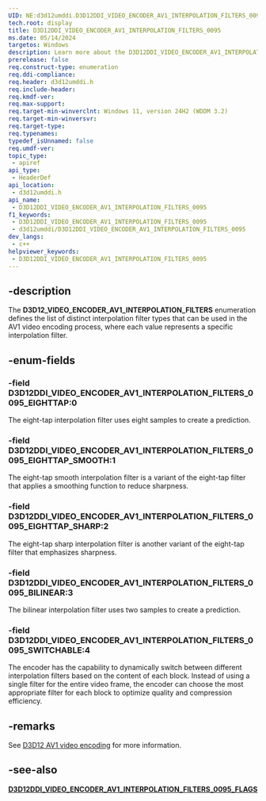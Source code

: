 ```yaml
---
UID: NE:d3d12umddi.D3D12DDI_VIDEO_ENCODER_AV1_INTERPOLATION_FILTERS_0095
tech.root: display
title: D3D12DDI_VIDEO_ENCODER_AV1_INTERPOLATION_FILTERS_0095
ms.date: 05/14/2024
targetos: Windows
description: Learn more about the D3D12DDI_VIDEO_ENCODER_AV1_INTERPOLATION_FILTERS_0095 enumeration.
prerelease: false
req.construct-type: enumeration
req.ddi-compliance: 
req.header: d3d12umddi.h
req.include-header: 
req.kmdf-ver: 
req.max-support: 
req.target-min-winverclnt: Windows 11, version 24H2 (WDDM 3.2)
req.target-min-winversvr: 
req.target-type: 
req.typenames: 
typedef_isUnnamed: false
req.umdf-ver: 
topic_type:
 - apiref
api_type:
 - HeaderDef
api_location:
 - d3d12umddi.h
api_name:
 - D3D12DDI_VIDEO_ENCODER_AV1_INTERPOLATION_FILTERS_0095
f1_keywords:
 - D3D12DDI_VIDEO_ENCODER_AV1_INTERPOLATION_FILTERS_0095
 - d3d12umddi/D3D12DDI_VIDEO_ENCODER_AV1_INTERPOLATION_FILTERS_0095
dev_langs:
 - c++
helpviewer_keywords:
 - D3D12DDI_VIDEO_ENCODER_AV1_INTERPOLATION_FILTERS_0095
---
```


## -description

The **D3D12_VIDEO_ENCODER_AV1_INTERPOLATION_FILTERS** enumeration defines the list of distinct interpolation filter types that can be used in the AV1 video encoding process, where each value represents a specific interpolation filter.

## -enum-fields

### -field D3D12DDI_VIDEO_ENCODER_AV1_INTERPOLATION_FILTERS_0095_EIGHTTAP:0

The eight-tap interpolation filter uses eight samples to create a prediction.

### -field D3D12DDI_VIDEO_ENCODER_AV1_INTERPOLATION_FILTERS_0095_EIGHTTAP_SMOOTH:1

The eight-tap smooth interpolation filter is a variant of the eight-tap filter that applies a smoothing function to reduce sharpness.

### -field D3D12DDI_VIDEO_ENCODER_AV1_INTERPOLATION_FILTERS_0095_EIGHTTAP_SHARP:2

The eight-tap sharp interpolation filter is another variant of the eight-tap filter that emphasizes sharpness.

### -field D3D12DDI_VIDEO_ENCODER_AV1_INTERPOLATION_FILTERS_0095_BILINEAR:3

The bilinear interpolation filter uses two samples to create a prediction.

### -field D3D12DDI_VIDEO_ENCODER_AV1_INTERPOLATION_FILTERS_0095_SWITCHABLE:4

The encoder has the capability to dynamically switch between different interpolation filters based on the content of each block. Instead of using a single filter for the entire video frame, the encoder can choose the most appropriate filter for each block to optimize quality and compression efficiency.

## -remarks

See [D3D12 AV1 video encoding]((/windows-hardware/drivers/display/video-encoding-d3d12-av1)) for more information.

## -see-also

[**D3D12DDI_VIDEO_ENCODER_AV1_INTERPOLATION_FILTERS_0095_FLAGS**](ne-d3d12umddi-d3d12ddi_video_encoder_av1_interpolation_filters_0095_flags.md)
